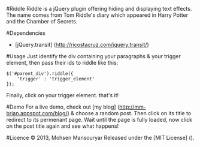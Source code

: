 #Riddle
Riddle is a jQuery plugin offering hiding and displaying text effects. The name comes from Tom Riddle's diary which 
appeared in Harry Potter and the Chamber of Secrets.

#Dependencies
- [jQuery.transit] (http://ricostacruz.com/jquery.transit/)

#Usage
Just identify the div containing your paragraphs & your trigger element, then pass their ids to riddle like this:

    $('#parent_div').riddle({
        'trigger' : 'trigger_element'
    });
    
Finally, click on your trigger element. that's it!

#Demo
For a live demo, check out [my blog] (http://mm-brian.appspot.com/blog/) & choose a random post. Then click on its title
to redirect to its permenant page. Wait until the page is fully loaded, now click on the post title again and see what
happens!

#Licence
© 2013, Mohsen Mansouryar Released under the [MIT License] ().
